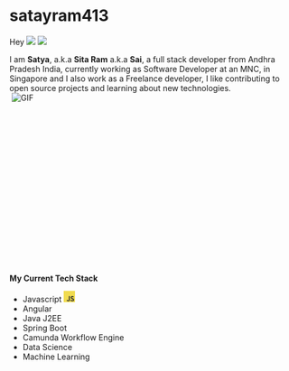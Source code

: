 # satayram413
Hey <img src="https://media.giphy.com/media/hvRJCLFzcasrR4ia7z/giphy.gif" width="25px"> ![](https://visitor-badge.glitch.me/badge?page_id=satyaram413.satyaram413)

I am **Satya**, a.k.a **Sita Ram** a.k.a **Sai**, a full stack developer from Andhra Pradesh India, currently working as Software Developer at an MNC, in Singapore and I also work as a Freelance developer, I like contributing to open source projects and learning about new technologies. <br />
<img align="right" alt="GIF" src="https://github.com/abhisheknaiidu/abhisheknaiidu/blob/master/code.gif?raw=true" width="500" height="320" />

**My Current Tech Stack**
- Javascript <img height="20" src="https://raw.githubusercontent.com/github/explore/80688e429a7d4ef2fca1e82350fe8e3517d3494d/topics/javascript/javascript.png">
- Angular
- Java J2EE 
- Spring Boot
- Camunda Workflow Engine 
- Data Science
- Machine Learning
